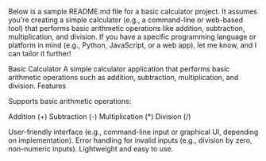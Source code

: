 Below is a sample README.md file for a basic calculator project. It assumes you're creating a simple calculator (e.g., a command-line or web-based tool) that performs basic arithmetic operations like addition, subtraction, multiplication, and division. If you have a specific programming language or platform in mind (e.g., Python, JavaScript, or a web app), let me know, and I can tailor it further!

Basic Calculator
A simple calculator application that performs basic arithmetic operations such as addition, subtraction, multiplication, and division.
Features

Supports basic arithmetic operations:

Addition (+)
Subtraction (-)
Multiplication (*)
Division (/)


User-friendly interface (e.g., command-line input or graphical UI, depending on implementation).
Error handling for invalid inputs (e.g., division by zero, non-numeric inputs).
Lightweight and easy to use.
